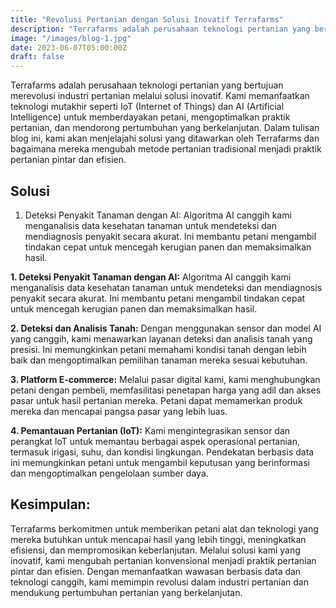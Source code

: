 ```yaml
---
title: "Revolusi Pertanian dengan Solusi Inovatif Terrafarms"
description: "Terrafarms adalah perusahaan teknologi pertanian yang bertujuan merevolusi industri pertanian melalui solusi inovatif. Kami memanfaatkan teknologi mutakhir seperti IoT (Internet of Things) dan AI (Artificial Intelligence) untuk memberdayakan petani, mengoptimalkan praktik pertanian, dan mendorong pertumbuhan yang berkelanjutan. Dalam tulisan blog ini, kami akan menjelajahi solusi yang ditawarkan oleh Terrafarms dan bagaimana mereka mengubah metode pertanian tradisional menjadi praktik pertanian pintar dan efisien."
image: "/images/blog-1.jpg"
date: 2023-06-07T05:00:00Z
draft: false
---
```

Terrafarms adalah perusahaan teknologi pertanian yang bertujuan merevolusi industri pertanian melalui solusi inovatif. Kami memanfaatkan teknologi mutakhir seperti IoT (Internet of Things) dan AI (Artificial Intelligence) untuk memberdayakan petani, mengoptimalkan praktik pertanian, dan mendorong pertumbuhan yang berkelanjutan. Dalam tulisan blog ini, kami akan menjelajahi solusi yang ditawarkan oleh Terrafarms dan bagaimana mereka mengubah metode pertanian tradisional menjadi praktik pertanian pintar dan efisien.

## Solusi
1. Deteksi Penyakit Tanaman dengan AI:
Algoritma AI canggih kami menganalisis data kesehatan tanaman untuk mendeteksi dan mendiagnosis penyakit secara akurat. Ini membantu petani mengambil tindakan cepat untuk mencegah kerugian panen dan memaksimalkan hasil.


**1. Deteksi Penyakit Tanaman dengan AI:**
Algoritma AI canggih kami menganalisis data kesehatan tanaman untuk mendeteksi dan mendiagnosis penyakit secara akurat. Ini membantu petani mengambil tindakan cepat untuk mencegah kerugian panen dan memaksimalkan hasil.

**2. Deteksi dan Analisis Tanah:**
Dengan menggunakan sensor dan model AI yang canggih, kami menawarkan layanan deteksi dan analisis tanah yang presisi. Ini memungkinkan petani memahami kondisi tanah dengan lebih baik dan mengoptimalkan pemilihan tanaman mereka sesuai kebutuhan.

**3. Platform E-commerce:**
Melalui pasar digital kami, kami menghubungkan petani dengan pembeli, memfasilitasi penetapan harga yang adil dan akses pasar untuk hasil pertanian mereka. Petani dapat memamerkan produk mereka dan mencapai pangsa pasar yang lebih luas.

**4. Pemantauan Pertanian (IoT):**
Kami mengintegrasikan sensor dan perangkat IoT untuk memantau berbagai aspek operasional pertanian, termasuk irigasi, suhu, dan kondisi lingkungan. Pendekatan berbasis data ini memungkinkan petani untuk mengambil keputusan yang berinformasi dan mengoptimalkan pengelolaan sumber daya.


## Kesimpulan:
Terrafarms berkomitmen untuk memberikan petani alat dan teknologi yang mereka butuhkan untuk mencapai hasil yang lebih tinggi, meningkatkan efisiensi, dan mempromosikan keberlanjutan. Melalui solusi kami yang inovatif, kami mengubah pertanian konvensional menjadi praktik pertanian pintar dan efisien. Dengan memanfaatkan wawasan berbasis data dan teknologi canggih, kami memimpin revolusi dalam industri pertanian dan mendukung pertumbuhan pertanian yang berkelanjutan.
